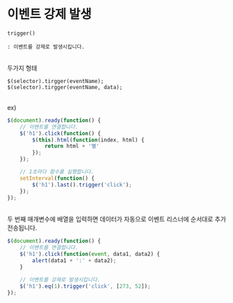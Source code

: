 # 이벤트 강제 발생

```
trigger()

: 이벤트를 강제로 발생시킵니다.
```

<br>
두가지 형태

```
$(selector).tirgger(eventName);
$(selector).tirgger(eventName, data);
```

<br>
ex)

```javascript
$(document).ready(function() {
	// 이벤트를 연결합니다.
	$('h1').click(function() {
		$(this).html(function(index, html) {
			return html + '별'
		});
	});

	// 1초마다 함수를 실행합니다.
	setInterval(function() {
		$('h1').last().trigger('click');
	});
});
```

<br>
두 번째 매개변수에 배열을 입력하면 데이터가 자동으로 이벤트 리스너에 순서대로 추가 전송됩니다.

```javascript
$(document).ready(function() {
	// 이벤트를 연결합니다.
	$('h1').click(function(event, data1, data2) {
		alert(data1 + ':' + data2);
	}

	// 이벤트를 강제로 발생시킵니다.
	$('h1').eq(1).trigger('click', [273, 52]);
});
```
